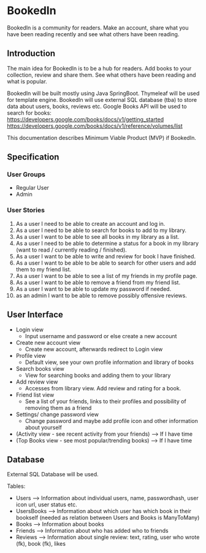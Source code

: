 # BookedIn
BookedIn is a community for readers. Make an account, share what you have been reading recently and see what others have been reading.

## Introduction
The main idea for BookedIn is to be a hub for readers. Add books to your collection, review and share them. See what others have been reading and what is popular.

BookedIn will be built mostly using Java SpringBoot. Thymeleaf will be used for template engine. BookedIn will use external SQL database (tba) to store data about users, books, reviews etc. Google Books API will be used to search for books:
https://developers.google.com/books/docs/v1/getting_started
https://developers.google.com/books/docs/v1/reference/volumes/list


This documentation describes Minimum Viable Product (MVP) if BookedIn.

## Specification

### User Groups
- Regular User
- Admin

### User Stories

1. As a user I need to be able to create an account and log in.
2. As a user I need to be able to search for books to add to my library.
3. As a user I want to be able to see all books in my library as a list.
4. As a user I need to be able to determine a status for a book in my library (want to read / currently reading / finished).
5. As a user I want to be able to write and review for book I have finished.
6. As a user I want to be able to be able to search for other users and add them to my friend list.
7. As a user I want to be able to see a list of my friends in my profile page.
8. As a user I want to be able to remove a friend from my friend list.
9. As a user I want to be able to update my password if needed.
10. as an admin I want to be able to remove possibly offensive reviews.

## User Interface
- Login view
  - Input username and password or else create a new account
- Create new account view
  - Create new account, afterwards redirect to Login view
- Profile view
  - Default view, see your own profile information and library of books
- Search books view
  - View for searching books and adding them to your library
- Add review view
  - Accesses from library view. Add review and rating for a book.
- Friend list view
  - See a list of your friends, links to their profiles and possibility of removing them as a friend
- Settings/ change password view
  - Change password and maybe add profile icon and other information about yourself
- (Activity view - see recent activity from your friends) --> If I have time
- (Top Books view - see most popular/trending books) --> If I have time

## Database
External SQL Database will be used.

Tables:
- Users --> Information about individual users, name, passwordhash, user icon url, user status etc.
- UsersBooks --> Information about which user has which book in their bookself (needed as relation between Users and Books is ManyToMany)
- Books --> Information about books
- Friends --> Information about who has added who to friends
- Reviews --> Information about single review: text, rating, user who wrote (fk), book (fk), likes

